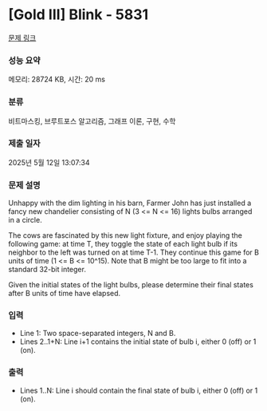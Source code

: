 # [Gold III] Blink - 5831 

[문제 링크](https://www.acmicpc.net/problem/5831) 

### 성능 요약

메모리: 28724 KB, 시간: 20 ms

### 분류

비트마스킹, 브루트포스 알고리즘, 그래프 이론, 구현, 수학

### 제출 일자

2025년 5월 12일 13:07:34

### 문제 설명

<p>Unhappy with the dim lighting in his barn, Farmer John has just installed a fancy new chandelier consisting of N (3 <= N <= 16) lights bulbs arranged in a circle.</p>

<p>The cows are fascinated by this new light fixture, and enjoy playing the following game: at time T, they toggle the state of each light bulb if its neighbor to the left was turned on at time T-1. They continue this game for B units of time (1 <= B <= 10^15). Note that B might be too large to fit into a standard 32-bit integer.</p>

<p>Given the initial states of the light bulbs, please determine their final states after B units of time have elapsed.</p>

### 입력 

 <ul>
	<li>Line 1: Two space-separated integers, N and B.</li>
	<li>Lines 2..1+N: Line i+1 contains the initial state of bulb i, either 0 (off) or 1 (on).</li>
</ul>

### 출력 

 <ul>
	<li>Lines 1..N: Line i should contain the final state of bulb i, either 0 (off) or 1 (on).</li>
</ul>

